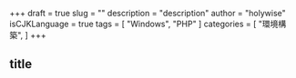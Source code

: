 +++
draft = true
slug = ""
description = "description"
author = "holywise"
isCJKLanguage = true
tags = [
    "Windows", "PHP"
]
categories = [
    "環境構築",
]
+++

## title

<!--more-->
